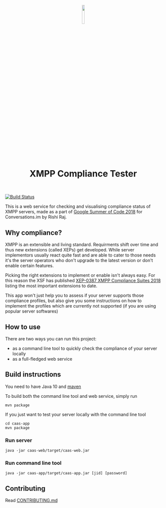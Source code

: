 <p align="center"><img width=12.5% src="https://github.com/iNPUTmice/caas/blob/master/caas-web/src/main/resources/public/icons/android-chrome-192x192.png"></p>
<h1 align="center">XMPP Compliance Tester</h1>
&nbsp;&nbsp;&nbsp;&nbsp;&nbsp;&nbsp;&nbsp;&nbsp;&nbsp;&nbsp;&nbsp;&nbsp;&nbsp;&nbsp;&nbsp;&nbsp;&nbsp;

[![Build Status](https://travis-ci.org/iNPUTmice/caas.svg?branch=master)](https://travis-ci.org/iNPUTmice/caas)

This is a web service for checking and visualising compliance status of XMPP servers, made as a part of [Google Summer of Code 2018](https://summerofcode.withgoogle.com/projects/#5341326460059648) for Conversations.im by Rishi Raj.
## Why compliance?

XMPP is an extensible and living standard. Requirments shift over time and thus new extensions (called XEPs) get developed. While server implementors usually react quite fast and are able to cater to those needs it's the server operators who don't upgrade to the latest version or don't enable certain features.

Picking the right extensions to implement or enable isn't always easy. For this reason the XSF has published [XEP-0387 XMPP Compliance Suites 2018](https://xmpp.org/extensions/xep-0387.html) listing the most important extensions to date.

This app won't just help you to assess if your server supports those compliance profiles, but also give you some instructions on how to implement the profiles which are currently not supported (if you are using popular server softwares) 

## How to use
There are two ways you can run this project:
* as a command line tool to quickly check the compliance of your server locally 
* as a full-fledged web service

## Build instructions

You need to have Java 10 and [maven](https://maven.apache.org/)

To build both the command line tool and web service, simply run
```
mvn package
```
If you just want to test your server locally with the command line tool
```
cd caas-app
mvn package
```

### Run server
```
java -jar caas-web/target/caas-web.jar
```

### Run command line tool
```
java -jar caas-app/target/caas-app.jar [jid] [password]
```

## Contributing
Read [CONTRIBUTING.md](CONTRIBUTING.md)
